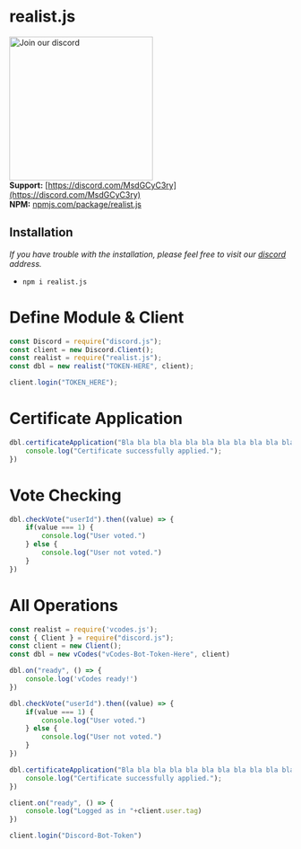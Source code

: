 # realist.js
<a href="https://discord.gg/8ZBYQAS4Q9" target="_blank"><img src="https://img.devsforum.net/tr/img/h1Z2X3.png" alt="Join our discord" width="256"></a><br>
**Support:** [https://discord.com/MsdGCyC3ry](https://discord.com/MsdGCyC3ry) <br>
**NPM:** [npmjs.com/package/realist.js](https://www.npmjs.com/package/realist.js)<br>

## Installation
*If you have trouble with the installation, please feel free to visit our [discord](https://discord.com/MsdGCyC3ry) address.*
- `npm i realist.js`

# Define Module & Client
```js
const Discord = require("discord.js");
const client = new Discord.Client();
const realist = require("realist.js");
const dbl = new realist("TOKEN-HERE", client);

client.login("TOKEN_HERE");
```

# Certificate Application
```js
dbl.certificateApplication("Bla bla bla bla bla bla bla bla bla bla bla bla...", () => {
    console.log("Certificate successfully applied.");
})
```

# Vote Checking
```js
dbl.checkVote("userId").then((value) => {
    if(value === 1) {
        console.log("User voted.")
    } else {
        console.log("User not voted.")
    }
})
```


# All Operations
```js
const realist = require('vcodes.js');
const { Client } = require("discord.js");
const client = new Client();
const dbl = new vCodes("vCodes-Bot-Token-Here", client)

dbl.on("ready", () => {
    console.log('vCodes ready!')
})

dbl.checkVote("userId").then((value) => {
    if(value === 1) {
        console.log("User voted.")
    } else {
        console.log("User not voted.")
    }
})

dbl.certificateApplication("Bla bla bla bla bla bla bla bla bla bla bla bla...", () => {
    console.log("Certificate successfully applied.");
})

client.on("ready", () => {
    console.log("Logged as in "+client.user.tag)
})

client.login("Discord-Bot-Token")
```


